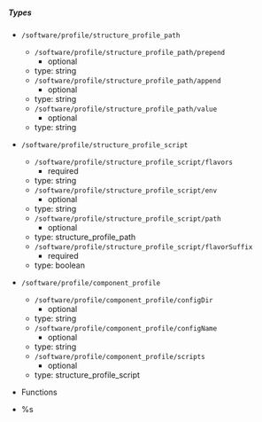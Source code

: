  ##### Types
  - `/software/profile/structure_profile_path`
    - `/software/profile/structure_profile_path/prepend`
      - optional
    - type: string
    - `/software/profile/structure_profile_path/append`
      - optional
    - type: string
    - `/software/profile/structure_profile_path/value`
      - optional
    - type: string
  - `/software/profile/structure_profile_script`
    - `/software/profile/structure_profile_script/flavors`
      - required
    - type: string
    - `/software/profile/structure_profile_script/env`
      - optional
    - type: string
    - `/software/profile/structure_profile_script/path`
      - optional
    - type: structure_profile_path
    - `/software/profile/structure_profile_script/flavorSuffix`
      - required
    - type: boolean
  - `/software/profile/component_profile`
    - `/software/profile/component_profile/configDir`
      - optional
    - type: string
    - `/software/profile/component_profile/configName`
      - optional
    - type: string
    - `/software/profile/component_profile/scripts`
      - optional
    - type: structure_profile_script

 - Functions
  - %s
